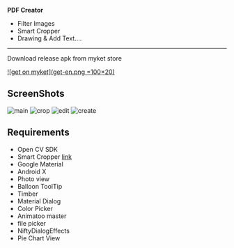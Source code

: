 **PDF Creator**
- Filter Images
- Smart Cropper
- Drawing & Add Text....
___
Download release apk from myket store

[![get on myket](get-en.png =100×20)](https://myket.ir/app/amir.sina.iz.doc.scanner)

## ScreenShots


![main](img/main.jpg) ![crop](img/crop.jpg) ![edit](img/edit.jpg) ![create](img/create.jpg)

## Requirements
- Open CV SDK 
- Smart Cropper [link](https://github.com/pqpo/SmartCropper)
- Google Material 
- Android X 
- Photo view
- Balloon ToolTip
- Timber
- Material Dialog
- Color Picker 
- Animatoo master 
- file picker 
- NiftyDialogEffects
- Pie Chart View 
